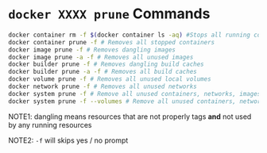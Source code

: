 # `docker XXXX prune` Commands

```bash
docker container rm -f $(docker container ls -aq) #Stops all running container
docker container prune -f # Removes all stopped containers
docker image prune -f # Removes dangling images
docker image prune -a -f # Removes all unused images
docker builder prune -f # Removes dangling build caches
docker builder prune -a -f # Removes all build caches
docker volume prune -f # Removes all unused local volumes
docker network prune -f # Removes all unused networks
docker system prune -f # Remove all unused containers, networks, images (both dangling and unreferenced), and optionally, volumes.
docker system prune -f --volumes # Remove all unused containers, networks, images (both dangling and unreferenced), and volumes.
```

NOTE1: dangling means resources that are not properly tags **and** not used by any running resources

NOTE2: `-f` will skips yes / no prompt
